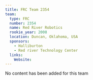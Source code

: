 ```yaml
---
title: FRC Team 2354
team:
  type: FRC
  number: 2354
  name: Red River Robotics
  rookie_year: 2008
  location: Duncan, Oklahoma, USA
  sponsors:
    - Halliburton
    - Red river Technology Center
  links:
    Website: 
---
```

No content has been added for this team